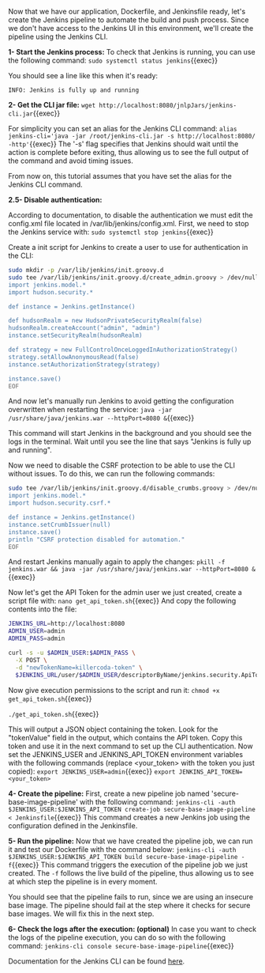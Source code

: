 Now that we have our application, Dockerfile, and Jenkinsfile ready, let's create the Jenkins pipeline to automate the build and push process. Since we don't have access to the Jenkins UI in this environment, we'll create the pipeline using the Jenkins CLI.

**1- Start the Jenkins process:**
To check that Jenkins is running, you can use the following command:
`sudo systemctl status jenkins`{{exec}}

You should see a line like this when it's ready:
```plain
INFO: Jenkins is fully up and running
```

**2- Get the CLI jar file:**
`wget http://localhost:8080/jnlpJars/jenkins-cli.jar`{{exec}}

For simplicity you can set an alias for the Jenkins CLI command:
`alias jenkins-cli='java -jar /root/jenkins-cli.jar -s http://localhost:8080/ -http'`{{exec}}
The '-s' flag specifies that Jenkins should wait until the action is complete before exiting, thus allowing us to see the full output of the command and avoid timing issues.

From now on, this tutorial assumes that you have set the alias for the Jenkins CLI command.

**2.5- Disable authentication:**

According to documentation, to disable the authentication we must edit the config.xml file located in /var/lib/jenkins/config.xml. First, we need to stop the Jenkins service with:
`sudo systemctl stop jenkins`{{exec}}

Create a init script for Jenkins to create a user to use for authentication in the CLI:
```bash
sudo mkdir -p /var/lib/jenkins/init.groovy.d
sudo tee /var/lib/jenkins/init.groovy.d/create_admin.groovy > /dev/null <<'EOF'
import jenkins.model.*
import hudson.security.*

def instance = Jenkins.getInstance()

def hudsonRealm = new HudsonPrivateSecurityRealm(false)
hudsonRealm.createAccount("admin", "admin")
instance.setSecurityRealm(hudsonRealm)

def strategy = new FullControlOnceLoggedInAuthorizationStrategy()
strategy.setAllowAnonymousRead(false)
instance.setAuthorizationStrategy(strategy)

instance.save()
EOF
```

And now let's manually run Jenkins to avoid getting the configuration overwritten when restarting the service:
`java -jar /usr/share/java/jenkins.war --httpPort=8080 &`{{exec}}

This command will start Jenkins in the background and you should see the logs in the terminal. Wait until you see the line that says "Jenkins is fully up and running".

Now we need to disable the CSRF protection to be able to use the CLI without issues. To do this, we can run the following commands:
```bash
sudo tee /var/lib/jenkins/init.groovy.d/disable_crumbs.groovy > /dev/null <<'EOF'
import jenkins.model.*
import hudson.security.csrf.*

def instance = Jenkins.getInstance()
instance.setCrumbIssuer(null)
instance.save()
println "CSRF protection disabled for automation."
EOF
```
And restart Jenkins manually again to apply the changes:
`pkill -f jenkins.war && java -jar /usr/share/java/jenkins.war --httpPort=8080 &`{{exec}}

Now let's get the API Token for the admin user we just created, create a script file with:
`nano get_api_token.sh`{{exec}}
And copy the following contents into the file:
```bash
JENKINS_URL=http://localhost:8080
ADMIN_USER=admin
ADMIN_PASS=admin

curl -s -u $ADMIN_USER:$ADMIN_PASS \
  -X POST \
  -d "newTokenName=killercoda-token" \
  $JENKINS_URL/user/$ADMIN_USER/descriptorByName/jenkins.security.ApiTokenProperty/generateNewToken

```

Now give execution permissions to the script and run it:
`chmod +x get_api_token.sh`{{exec}}

`./get_api_token.sh`{{exec}}

This will output a JSON object containing the token. Look for the "tokenValue" field in the output, which contains the API token. Copy this token and use it in the next command to set up the CLI authentication.
Now set the JENKINS_USER and JENKINS_API_TOKEN environment variables with the following commands (replace <your_token> with the token you just copied):
`export JENKINS_USER=admin`{{exec}}
`export JENKINS_API_TOKEN=<your_token>`

**4- Create the pipeline:**
First, create a new pipeline job named 'secure-base-image-pipeline' with the following command:
`jenkins-cli -auth $JENKINS_USER:$JENKINS_API_TOKEN create-job secure-base-image-pipeline < Jenkinsfile`{{exec}}
This command creates a new Jenkins job using the configuration defined in the Jenkinsfile.

**5- Run the pipeline:**
Now that we have created the pipeline job, we can run it and test our Dockerfile with the command below:
`jenkins-cli -auth $JENKINS_USER:$JENKINS_API_TOKEN build secure-base-image-pipeline -f`{{exec}}
This command triggers the execution of the pipeline job we just created. The `-f` follows the live build of the pipeline, thus allowing us to see at which step the pipeline is in every moment.

You should see that the pipeline fails to run, since we are using an insecure base image. The pipeline should fail at the step where it checks for secure base images. We will fix this in the next step.

**6- Check the logs after the execution: (optional)**
In case you want to check the logs of the pipeline execution, you can do so with the following command:
`jenkins-cli console secure-base-image-pipeline`{{exec}}

Documentation for the Jenkins CLI can be found [here](https://www.jenkins.io/doc/book/managing/cli/).